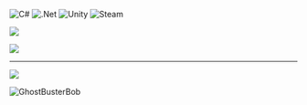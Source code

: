 
![C#](https://img.shields.io/badge/c%23-%23239120.svg?style=for-the-badge&logo=csharp&logoColor=white) ![.Net](https://img.shields.io/badge/.NET-5C2D91?style=for-the-badge&logo=.net&logoColor=white) ![Unity](https://img.shields.io/badge/unity-%23000000.svg?style=for-the-badge&logo=unity&logoColor=white) ![Steam](https://img.shields.io/badge/steam-%23000000.svg?style=for-the-badge&logo=steam&logoColor=white)

![](https://github-readme-stats.vercel.app/api/top-langs/?username=ghostbusterbob1&theme=dark&hide_border=false&include_all_commits=true&count_private=false&layout=compact)

![](https://github-profile-trophy.vercel.app/?username=ghostbusterbob1&theme=dark&no-frame=false&no-bg=true&margin-w=4)


---
[![](https://visitcount.itsvg.in/api?id=ghostbusterbob1&icon=0&color=0)](https://visitcount.itsvg.in)

![GhostBusterBob](https://github-readme-activity-graph.vercel.app/graph?username=ghostbusterbob1&bg_color=0d1117&color=ffffff&line=00bfff&point=ffffff&area=true&hide_border=true)
